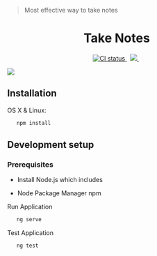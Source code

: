 > Most effective way to take notes

<h1 align="center">Take Notes</h1>

<p align="center">
  <a href="https://app.circleci.com/pipelines/github/renatodysouza/take-note">
    <img src="https://img.shields.io/circleci/build/github/renatodysouza/take-note/master.svg?logo=circleci&logoColor=fff&label=CircleCI" alt="CI status" />
  </a>&nbsp;

  <a href="https://github.com/renatodysouza/take-note/blob/master/LICENSE">
    <img src="https://img.shields.io/badge/license-MIT-blue.svg"  />
  </a>&nbsp;
</p>


![](header.png)

## Installation

OS X & Linux:

```sh
   npm install
```


## Development setup

### Prerequisites

- Install Node.js which includes 

- Node Package Manager  npm 


Run Application

```typescript 
   ng serve
```

Test Application

```typescript 
   ng test
```





